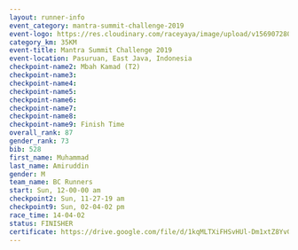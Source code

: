 ```yaml
---
layout: runner-info 
event_category: mantra-summit-challenge-2019 
event-logo: https://res.cloudinary.com/raceyaya/image/upload/v1569072809/logo/mantra-image_segrbx.jpg
category_km: 35KM 
event-title: Mantra Summit Challenge 2019 
event-location: Pasuruan, East Java, Indonesia 
checkpoint-name2: Mbah Kamad (T2) 
checkpoint-name3: 
checkpoint-name4: 
checkpoint-name5: 
checkpoint-name6: 
checkpoint-name7: 
checkpoint-name8: 
checkpoint-name9: Finish Time
overall_rank: 87
gender_rank: 73
bib: 528
first_name: Muhammad
last_name: Amiruddin
gender: M
team_name: BC Runners
start: Sun, 12-00-00 am
checkpoint2: Sun, 11-27-19 am
checkpoint9: Sun, 02-04-02 pm
race_time: 14-04-02
status: FINISHER
certificate: https://drive.google.com/file/d/1kqMLTXiFHSvHUl-Dm1xtZ8YvGBHIDIlh/view?usp=sharing
---
```

